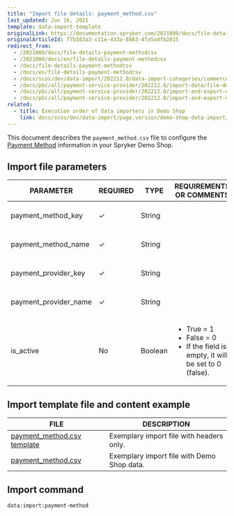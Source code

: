 ```yaml
---
title: "Import file details: payment_method.csv"
last_updated: Jun 16, 2021
template: data-import-template
originalLink: https://documentation.spryker.com/2021080/docs/file-details-payment-methodcsv
originalArticleId: 77b583a2-c11e-433a-8883-4fa5a4fb2815
redirect_from:
  - /2021080/docs/file-details-payment-methodcsv
  - /2021080/docs/en/file-details-payment-methodcsv
  - /docs/file-details-payment-methodcsv
  - /docs/en/file-details-payment-methodcsv
  - /docs/scos/dev/data-import/202212.0/data-import-categories/commerce-setup/file-details-payment-method.csv.html
  - /docs/pbc/all/payment-service-provider/202212.0/import-data/file-details-payment-method.csv.html
  - /docs/pbc/all/payment-service-provider/202212.0/import-and-export-data/import-file-details-payment-method.csv.html
  - /docs/pbc/all/payment-service-provider/202212.0/import-and-export-data/file-details-payment-method.csv.html
related:
  - title: Execution order of data importers in Demo Shop
    link: docs/scos/dev/data-import/page.version/demo-shop-data-import/execution-order-of-data-importers-in-demo-shop.html
---
```


This document describes the `payment_method.csv` file to configure the [Payment Method](/docs/pbc/all/payment-service-provider/{{page.version}}/base-shop/payments-feature-overview.html) information in your Spryker Demo Shop.

## Import file parameters

| PARAMETER | REQUIRED | TYPE | REQUIREMENTS OR COMMENTS | DESCRIPTION |
| --- | --- | --- | --- | --- |
| payment_method_key | &check; | String |  | Identifier of the payment method. |
| payment_method_name | &check; | String |  | Name of the payment method. |
| payment_provider_key | &check; | String |  | Identifier of the payment provider. |
| payment_provider_name | &check; | String |  | Name of the payment provider. |
| is_active | No | Boolean | <ul><li>True = 1</li><li>False = 0</li><li>If the field is empty, it will be set to 0 (false).</li></ul> | Status indicating whether the payment method is active or not. |


## Import template file and content example

| FILE | DESCRIPTION |
| --- | --- |
| [payment_method.csv template](https://spryker.s3.eu-central-1.amazonaws.com/docs/Developer+Guide/Back-End/Data+Manipulation/Data+Ingestion/Data+Import/Data+Import+Categories/Commerce+Setup/Template+payment_method.csv) | Exemplary import file with headers only. |
| [payment_method.csv](https://spryker.s3.eu-central-1.amazonaws.com/docs/Developer+Guide/Back-End/Data+Manipulation/Data+Ingestion/Data+Import/Data+Import+Categories/Commerce+Setup/payment_method.csv) | Exemplary import file with Demo Shop data. |

## Import command

```bash
data:import:payment-method
```
